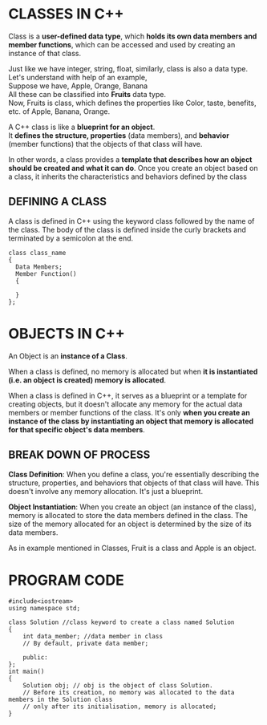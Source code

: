 # CLASSES IN C++
Class is a **user-defined data type**, which **holds its own data members and member functions**, which can be accessed and used by creating an instance of that class.

Just like we have integer, string, float, similarly, class is also a data type. <br>
Let's understand with help of an example, <br>
Suppose we have, Apple, Orange, Banana <br>
All these can be classified into **Fruits** data type. <br>
Now, Fruits is class, which defines the properties like Color, taste, benefits, etc. of Apple, Banana, Orange.

A C++ class is like a **blueprint for an object**. <br>
It **defines the structure, properties** (data members), and **behavior** (member functions) that the objects of that class will have.

In other words, a class provides a **template that describes how an object should be created and what it can do**. Once you create an object based on a class, it inherits the characteristics and behaviors defined by the class

## DEFINING A CLASS
A class is defined in C++ using the keyword class followed by the name of the class. The body of the class is defined inside the curly brackets and terminated by a semicolon at the end.

```
class class_name
{
  Data Members;
  Member Function()
  {
  
  }
};
```

# OBJECTS IN C++
An Object is an **instance of a Class**. 

When a class is defined, no memory is allocated but when **it is instantiated (i.e. an object is created) memory is allocated**. 

When a class is defined in C++, it serves as a blueprint or a template for creating objects, but it doesn't allocate any memory for the actual data members or member functions of the class. It's only **when you create an instance of the class by instantiating an object that memory is allocated for that specific object's data members**.

## BREAK DOWN OF PROCESS 

**Class Definition**: When you define a class, you're essentially describing the structure, properties, and behaviors that objects of that class will have. This doesn't involve any memory allocation. It's just a blueprint.

**Object Instantiation**: When you create an object (an instance of the class), memory is allocated to store the data members defined in the class. The size of the memory allocated for an object is determined by the size of its data members.

As in example mentioned in Classes, Fruit is a class and Apple is an object.

# PROGRAM CODE

```
#include<iostream>
using namespace std;

class Solution //class keyword to create a class named Solution
{
    int data_member; //data member in class
    // By default, private data member;
    
    public:
};
int main()
{
    Solution obj; // obj is the object of class Solution.  
    // Before its creation, no memory was allocated to the data members in the Solution class
    // only after its initialisation, memory is allocated;
}
```

